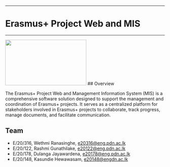 ___
# Erasmus+ Project Web and MIS
___

<img src ="https://github.com/wethmiranasinghe/e20-co200-Erasmus-plus-Project-Web-and-MIS/blob/main/docs/images/CYCLE%20logo.png" width="256" height="144"/>
## Overview

The Erasmus+ Project Web and Management Information System (MIS) is a comprehensive software solution designed to support the management and coordination of Erasmus+ projects. It serves as a centralized platform for stakeholders involved in Erasmus+ projects to collaborate, track progress, manage documents, and facilitate communication.

## Team
-  E/20/316, Wethmi Ranasinghe, [e20316@eng.pdn.ac.lk](mailto:e20316@eng.pdn.ac.lk)
-  E/20/122, Rashmi Gunathilake, [e20122@eng.pdn.ac.lk](mailto:e20122@eng.pdn.ac.lk)
-  E/20/178, Dulanga Jayawardena, [e20178@eng.pdn.ac.lk](mailto:e20178@eng.pdn.ac.lk)
-  E/20/148, Kasundie Hewawasam, [e20148@engdn.ac.lk](mailto:e20148@eng.pdn.ac.lk)



